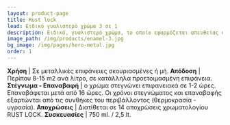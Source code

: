 ```yaml
---
layout: product-page
title: Rust lock
lead: Ειδικό γυαλιστερό χρώμα 3 σε 1
description: Eιδικό, γυαλιστερό χρώμα, το οποίο εφαρμόζεται απευθείας στη σκουριά, χωρίς την ανάγκη αντισκωριακού ασταριού. Έχει ισχυρή πρόσφυση, πολύ καλό άπλωμα, γρήγορο στέγνωμα και αποτελεί την εύκολη, γρήγορη και αποτελεσματική λύση για τη σκουριά και την προστασία νέων ή παλιών μεταλλικών επιφανειών. Το RUST LOCK είναι μίνιο, αντισκωριακό και χρώμα μαζί σε ένα προϊόν (3 σε 1) ειδικής σύνθεσης το οποίο προσφέρει εξαιρετική αντιδιαβρωτική προστασία, σχηματίζοντας ένα αδιαπέραστο φράγμα κατά της υγρασίας, ενώ ταυτόχρονα χαρίζει ένα λείο και όμορφο τελείωμα, που διατηρεί αναλλοίωτη τη στιλπνότητα και τις αποχρώσεις του για μεγάλο χρονικό διάστημα.
image_path: /img/products/enamel-3.jpg
bg_image: /img/pages/hero-metal.jpg
order: 1
---
```


**Χρήση** | Σε μεταλλικές επιφάνειες σκουριασμένες ή μή.
**Απόδοση** | Περίπου 8-15 m2 ανά λίτρο, σε κατάλληλα προετοιμασμένη επιφάνεια.
**Στέγνωμα - Επαναβαφή** | ο χρώμα στεγνώνει επιφανειακά σε 1-2 ώρες. Επαναβάφεται μετά από 16 ώρες. Οι χρόνοι στεγνώματος και επαναβαφής εξαρτώνται από τις συνθήκες του περιβάλλοντος (θερμοκρασία - υγρασία).
**Αποχρώσεις** | Διατίθεται σε 14 αποχρώσεις χρωματολογίου RUST LOCK.
**Συσκευασίες** | 750 ml. / 2,5 lt.